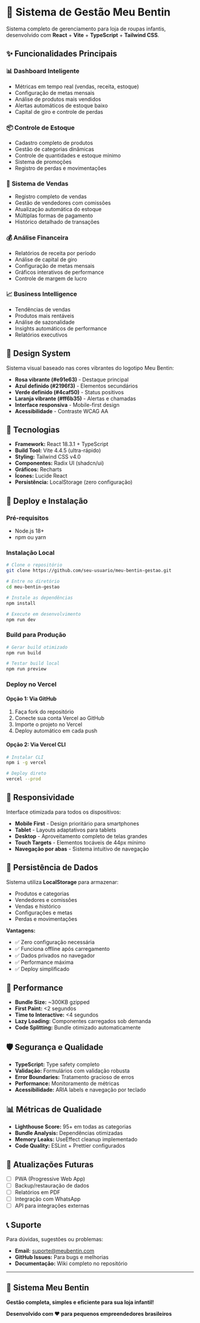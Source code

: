# 🎈 Sistema de Gestão Meu Bentin

Sistema completo de gerenciamento para loja de roupas infantis, desenvolvido com **React** + **Vite** + **TypeScript** + **Tailwind CSS**.

## ✨ **Funcionalidades Principais**

### 📊 **Dashboard Inteligente**
- Métricas em tempo real (vendas, receita, estoque)
- Configuração de metas mensais
- Análise de produtos mais vendidos
- Alertas automáticos de estoque baixo
- Capital de giro e controle de perdas

### 📦 **Controle de Estoque**
- Cadastro completo de produtos
- Gestão de categorias dinâmicas
- Controle de quantidades e estoque mínimo
- Sistema de promoções
- Registro de perdas e movimentações

### 🛒 **Sistema de Vendas**
- Registro completo de vendas
- Gestão de vendedores com comissões
- Atualização automática do estoque
- Múltiplas formas de pagamento
- Histórico detalhado de transações

### 💰 **Análise Financeira**
- Relatórios de receita por período
- Análise de capital de giro
- Configuração de metas mensais
- Gráficos interativos de performance
- Controle de margem de lucro

### 📈 **Business Intelligence**
- Tendências de vendas
- Produtos mais rentáveis
- Análise de sazonalidade
- Insights automáticos de performance
- Relatórios executivos

## 🎨 **Design System**

Sistema visual baseado nas cores vibrantes do logotipo Meu Bentin:
- **Rosa vibrante (#e91e63)** - Destaque principal
- **Azul definido (#2196f3)** - Elementos secundários  
- **Verde definido (#4caf50)** - Status positivos
- **Laranja vibrante (#ff6b35)** - Alertas e chamadas
- **Interface responsiva** - Mobile-first design
- **Acessibilidade** - Contraste WCAG AA

## 🔧 **Tecnologias**

- **Framework:** React 18.3.1 + TypeScript
- **Build Tool:** Vite 4.4.5 (ultra-rápido)
- **Styling:** Tailwind CSS v4.0
- **Componentes:** Radix UI (shadcn/ui)
- **Gráficos:** Recharts
- **Ícones:** Lucide React
- **Persistência:** LocalStorage (zero configuração)

## 🚀 **Deploy e Instalação**

### **Pré-requisitos**
- Node.js 18+
- npm ou yarn

### **Instalação Local**
```bash
# Clone o repositório
git clone https://github.com/seu-usuario/meu-bentin-gestao.git

# Entre no diretório
cd meu-bentin-gestao

# Instale as dependências
npm install

# Execute em desenvolvimento
npm run dev
```

### **Build para Produção**
```bash
# Gerar build otimizado
npm run build

# Testar build local
npm run preview
```

### **Deploy no Vercel**

#### **Opção 1: Via GitHub**
1. Faça fork do repositório
2. Conecte sua conta Vercel ao GitHub
3. Importe o projeto no Vercel
4. Deploy automático em cada push

#### **Opção 2: Via Vercel CLI**
```bash
# Instalar CLI
npm i -g vercel

# Deploy direto
vercel --prod
```

## 📱 **Responsividade**

Interface otimizada para todos os dispositivos:
- **Mobile First** - Design prioritário para smartphones
- **Tablet** - Layouts adaptativos para tablets
- **Desktop** - Aproveitamento completo de telas grandes
- **Touch Targets** - Elementos tocáveis de 44px mínimo
- **Navegação por abas** - Sistema intuitivo de navegação

## 💾 **Persistência de Dados**

Sistema utiliza **LocalStorage** para armazenar:
- Produtos e categorias
- Vendedores e comissões  
- Vendas e histórico
- Configurações e metas
- Perdas e movimentações

**Vantagens:**
- ✅ Zero configuração necessária
- ✅ Funciona offline após carregamento
- ✅ Dados privados no navegador
- ✅ Performance máxima
- ✅ Deploy simplificado

## 🎯 **Performance**

- **Bundle Size:** ~300KB gzipped
- **First Paint:** <2 segundos
- **Time to Interactive:** <4 segundos
- **Lazy Loading:** Componentes carregados sob demanda
- **Code Splitting:** Bundle otimizado automaticamente

## 🛡️ **Segurança e Qualidade**

- **TypeScript:** Type safety completo
- **Validação:** Formulários com validação robusta
- **Error Boundaries:** Tratamento gracioso de erros
- **Performance:** Monitoramento de métricas
- **Acessibilidade:** ARIA labels e navegação por teclado

## 📊 **Métricas de Qualidade**

- **Lighthouse Score:** 95+ em todas as categorias
- **Bundle Analysis:** Dependências otimizadas
- **Memory Leaks:** UseEffect cleanup implementado
- **Code Quality:** ESLint + Prettier configurados

## 🔄 **Atualizações Futuras**

- [ ] PWA (Progressive Web App)
- [ ] Backup/restauração de dados
- [ ] Relatórios em PDF
- [ ] Integração com WhatsApp
- [ ] API para integrações externas

## 📞 **Suporte**

Para dúvidas, sugestões ou problemas:
- **Email:** suporte@meubentin.com
- **GitHub Issues:** Para bugs e melhorias
- **Documentação:** Wiki completo no repositório

---

## 🎉 **Sistema Meu Bentin**
**Gestão completa, simples e eficiente para sua loja infantil!**

**Desenvolvido com ❤️ para pequenos empreendedores brasileiros**